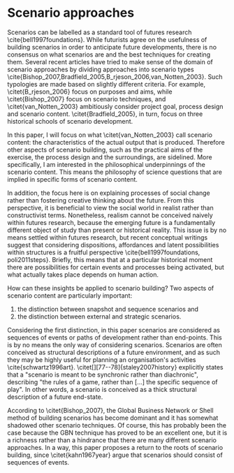 # Scenario approaches

Scenarios can be labelled as a standard tool of futures research \cite{bell1997foundations}. While futurists agree on the usefulness of building scenarios in order to anticipate future developments, there is no consensus on what scenarios are and the best techniques for creating them.  Several recent articles have tried to make sense of the domain of scenario approaches by dividing approaches into scenario types \cite{Bishop_2007,Bradfield_2005,B_rjeson_2006,van_Notten_2003}. Such typologies are made based on slightly different criteria. For example, \citet{B_rjeson_2006} focus on purposes and aims, while \citet{Bishop_2007} focus on scenario techniques, and \citet{van_Notten_2003} ambitiously consider project goal, process design and scenario content. \citet{Bradfield_2005}, in turn, focus on three historical schools of scenario development.

In this paper, I will focus on what \citet{van_Notten_2003} call scenario content: the characteristics of the actual output that is produced. Therefore other aspects of scenario building, such as the practical aims of the exercise, the process design and the surroundings, are sidelined. More specifically, I am interested in the philosophical underpinnings of the scenario content. This means the philosophy of science questions that are implied in specific forms of scenario content.

In addition, the focus here is on explaining processes of social change rather than fostering creative thinking about the future. From this perspective, it is beneficial to view the social world in realist rather than constructivist terms. Nonetheless, realism cannot be conceived naively within futures research, because the emerging future is a fundamentally different object of study than present or historical reality. This issue is by no means settled within futures research, but recent conceptual writings suggest that considering dispositions, affordances and latent possibilities within structures is a fruitful perspective \cite{bell1997foundations, poli2011steps}. Briefly, this means that at a particular historical moment there are possibilities for certain events and processes being activated, but what actually takes place depends on human action.

How can these insights be applied to scenario building? Two aspects of scenario content are particularly important:

1. the distinction between snapshot and sequence scenarios and
2. the distinction between external and strategic scenarios.

Considering the first distinction, in this paper scenarios are considered as sequences of events or paths of development rather than end-points. This is by no means the only way of considering scenarios. Scenarios are often conceived as structural descriptions of a future environment, and as such they may be highly useful for planning an organisation's activities \cite{schwartz1996art}. \citet[][77--78]{staley2007history} explicitly states that a "scenario is meant to be synchronic rather than diachronic", describing "the rules of a game, rather than [...] the specific sequence of play". In other words, a scenario is conceived as a thick structural description of a future end-state.

According to \citet{Bishop_2007}, the Global Business Network or Shell method of building scenarios has become dominant and it has somewhat shadowed other scenario techniques. Of course, this has probably been the case because the GBN technique has proved to be an excellent one, but it is a richness rather than a hindrance that there are many different scenario approaches. In a way, this paper proposes a return to the roots of scenario building, since \citet{kahn1967year} argue that scenarios should consist of sequences of events.